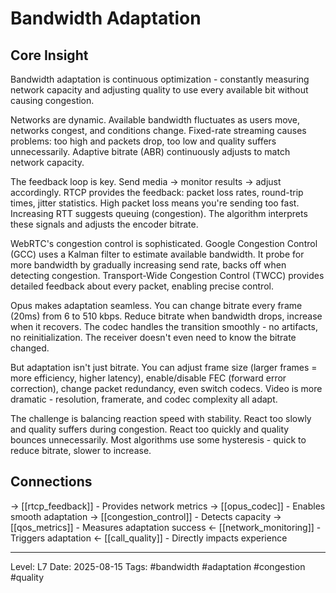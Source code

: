 # Bandwidth Adaptation

## Core Insight
Bandwidth adaptation is continuous optimization - constantly measuring network capacity and adjusting quality to use every available bit without causing congestion.

Networks are dynamic. Available bandwidth fluctuates as users move, networks congest, and conditions change. Fixed-rate streaming causes problems: too high and packets drop, too low and quality suffers unnecessarily. Adaptive bitrate (ABR) continuously adjusts to match network capacity.

The feedback loop is key. Send media → monitor results → adjust accordingly. RTCP provides the feedback: packet loss rates, round-trip times, jitter statistics. High packet loss means you're sending too fast. Increasing RTT suggests queuing (congestion). The algorithm interprets these signals and adjusts the encoder bitrate.

WebRTC's congestion control is sophisticated. Google Congestion Control (GCC) uses a Kalman filter to estimate available bandwidth. It probe for more bandwidth by gradually increasing send rate, backs off when detecting congestion. Transport-Wide Congestion Control (TWCC) provides detailed feedback about every packet, enabling precise control.

Opus makes adaptation seamless. You can change bitrate every frame (20ms) from 6 to 510 kbps. Reduce bitrate when bandwidth drops, increase when it recovers. The codec handles the transition smoothly - no artifacts, no reinitialization. The receiver doesn't even need to know the bitrate changed.

But adaptation isn't just bitrate. You can adjust frame size (larger frames = more efficiency, higher latency), enable/disable FEC (forward error correction), change packet redundancy, even switch codecs. Video is more dramatic - resolution, framerate, and codec complexity all adapt.

The challenge is balancing reaction speed with stability. React too slowly and quality suffers during congestion. React too quickly and quality bounces unnecessarily. Most algorithms use some hysteresis - quick to reduce bitrate, slower to increase.

## Connections
→ [[rtcp_feedback]] - Provides network metrics
→ [[opus_codec]] - Enables smooth adaptation
→ [[congestion_control]] - Detects capacity
→ [[qos_metrics]] - Measures adaptation success
← [[network_monitoring]] - Triggers adaptation
← [[call_quality]] - Directly impacts experience

---
Level: L7
Date: 2025-08-15
Tags: #bandwidth #adaptation #congestion #quality